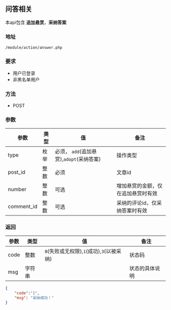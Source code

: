 <!--
 * @Author: ChenDoXiu
 * @Description: 
 * @Date: 2021-04-23 23:03:30
 * @LastEditors: ChenDoXiu
 * @LastEditTime: 2021-04-23 23:03:31
 * @FilePath: \MfunsWebApi\content\answer.md
-->

## 问答相关
本api包含 **追加悬赏**，**采纳答案**

### 地址

```
/module/action/answer.php
```


### 要求
- 用户已登录
- 非黑名单用户

### 方法
- POST

### 参数

| 参数      | 类型 | 值  | 备注     |
| --------- | ---- | --- | -------- |
| type | 枚举 |必须， `add`(追加悬赏),`adopt`(采纳答案)    | 操作类型 |
|post_id|整数|必须|文章id|
|number|整数|可选|增加悬赏的金额，仅在追加悬赏时有效|
|comment_id| 整数|可选|采纳的评论id，仅采纳答案时有效|

### 返回

| 参数 | 类型   | 值    | 备注 |
| ---- | ------ | ----- | ---- |
| code | 整数   | `0`(失败或无权限),`1`(成功),`3`(以被采纳) | 状态码 |
| msg  | 字符串 |       |   状态的具体说明 |

```json
{
    "code":"1",
    "msg": "采纳成功！"
}
```